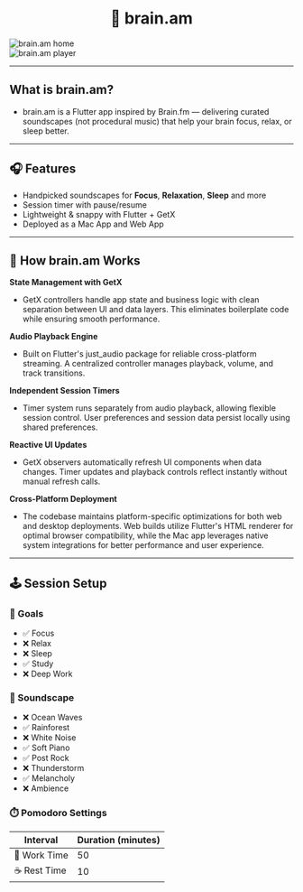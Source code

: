 # <h1 align="center">🧠 brain.am</h1>

![brain.am home](home.png)  
![brain.am player](player.png)

---

## What is brain.am?

- brain.am is a Flutter app inspired by Brain.fm — delivering curated soundscapes (not procedural music) that help your brain focus, relax, or sleep better.

---

## 🎧 Features
- Handpicked soundscapes for **Focus**, **Relaxation**, **Sleep** and more  
- Session timer with pause/resume  
- Lightweight & snappy with Flutter + GetX
- Deployed as a Mac App and Web App
---
## 🧠 How brain.am Works

**State Management with GetX**
- GetX controllers handle app state and business logic with clean separation between UI and data layers. This eliminates boilerplate code while ensuring smooth performance.

**Audio Playback Engine**
- Built on Flutter's just_audio package for reliable cross-platform streaming. A centralized controller manages playback, volume, and track transitions.

**Independent Session Timers**
- Timer system runs separately from audio playback, allowing flexible session control. User preferences and session data persist locally using shared preferences.

**Reactive UI Updates**
- GetX observers automatically refresh UI components when data changes. Timer updates and playback controls reflect instantly without manual refresh calls.

**Cross-Platform Deployment**
- The codebase maintains platform-specific optimizations for both web and desktop deployments. Web builds utilize Flutter's HTML renderer for optimal browser compatibility, while the Mac app leverages native system integrations for better performance and user experience.

---
## 🕹️ Session Setup

### 🎯 Goals
- ✅ Focus  
- ❌ Relax  
- ❌ Sleep  
- ✅ Study  
- ❌ Deep Work  

### 🌿 Soundscape
- ❌ Ocean Waves  
- ✅ Rainforest  
- ❌ White Noise  
- ✅ Soft Piano  
- ✅ Post Rock  
- ❌ Thunderstorm  
- ✅ Melancholy  
- ❌ Ambience  

### ⏱️ Pomodoro Settings
| Interval     | Duration (minutes) |
|--------------|--------------------|
| 🧠 Work Time | 50                 |
| ☕ Rest Time | 10                 |

